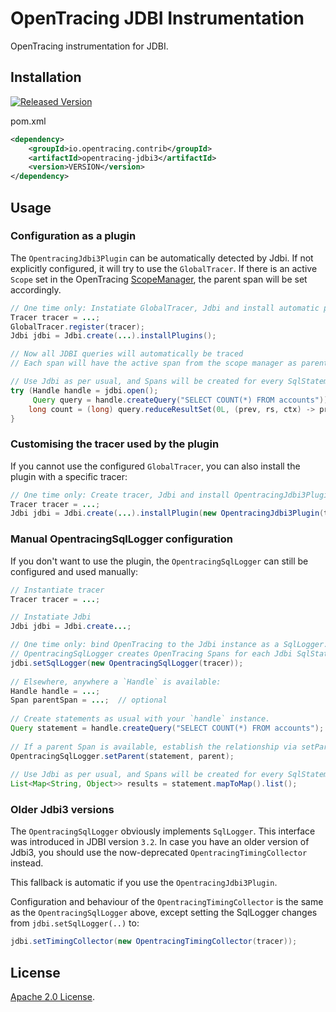# OpenTracing JDBI Instrumentation
OpenTracing instrumentation for JDBI.

## Installation

[![Released Version][maven-img]][maven]

pom.xml
```xml
<dependency>
    <groupId>io.opentracing.contrib</groupId>
    <artifactId>opentracing-jdbi3</artifactId>
    <version>VERSION</version>
</dependency>
```

## Usage

### Configuration as a plugin

The `OpentracingJdbi3Plugin` can be automatically detected by Jdbi. 
If not explicitly configured, it will try to use the `GlobalTracer`.
If there is an active `Scope` set in the OpenTracing [ScopeManager], 
the parent span will be set accordingly.

```java
// One time only: Instatiate GlobalTracer, Jdbi and install automatic plugins
Tracer tracer = ...;
GlobalTracer.register(tracer);
Jdbi jdbi = Jdbi.create(...).installPlugins();

// Now all JDBI queries will automatically be traced
// Each span will have the active span from the scope manager as parent span (if present)

// Use Jdbi as per usual, and Spans will be created for every SqlStatement automatically.
try (Handle handle = jdbi.open(); 
     Query query = handle.createQuery("SELECT COUNT(*) FROM accounts")) {
    long count = (long) query.reduceResultSet(0L, (prev, rs, ctx) -> prev + rs.getLong(1)));
}
``` 

### Customising the tracer used by the plugin

If you cannot use the configured `GlobalTracer`,
you can also install the plugin with a specific tracer:
```java
// One time only: Create tracer, Jdbi and install OpentracingJdbi3Plugin
Tracer tracer = ...;
Jdbi jdbi = Jdbi.create(...).installPlugin(new OpentracingJdbi3Plugin(tracer));
```

### Manual OpentracingSqlLogger configuration

If you don't want to use the plugin, the `OpentracingSqlLogger` can still be configured
and used manually:

```java
// Instantiate tracer
Tracer tracer = ...;

// Instatiate Jdbi
Jdbi jdbi = Jdbi.create...;

// One time only: bind OpenTracing to the Jdbi instance as a SqlLogger.  
// OpentracingSqlLogger creates OpenTracing Spans for each Jdbi SqlStatement.
jdbi.setSqlLogger(new OpentracingSqlLogger(tracer));
 
// Elsewhere, anywhere a `Handle` is available:
Handle handle = ...;
Span parentSpan = ...;  // optional
 
// Create statements as usual with your `handle` instance.
Query statement = handle.createQuery("SELECT COUNT(*) FROM accounts");
 
// If a parent Span is available, establish the relationship via setParent.
OpentracingSqlLogger.setParent(statement, parent);
 
// Use Jdbi as per usual, and Spans will be created for every SqlStatement automatically.
List<Map<String, Object>> results = statement.mapToMap().list();
```

### Older Jdbi3 versions

The `OpentracingSqlLogger` obviously implements `SqlLogger`.
This interface was introduced in JDBI version `3.2`.
In case you have an older version of Jdbi3, you should use the now-deprecated
`OpentracingTimingCollector` instead.

This fallback is automatic if you use the `OpentracingJdbi3Plugin`.

Configuration and behaviour of the `OpentracingTimingCollector` is the same
as the `OpentracingSqlLogger` above, except setting the SqlLogger changes from `jdbi.setSqlLogger(..)` to:
```java
jdbi.setTimingCollector(new OpentracingTimingCollector(tracer));
``` 

## License

[Apache 2.0 License](./LICENSE).

  [ci-img]: https://travis-ci.org/opentracing-contrib/java-jdbi.svg?branch=master
  [ci]: https://travis-ci.org/opentracing-contrib/java-jdbi
  [cov-img]: https://coveralls.io/repos/github/opentracing-contrib/java-jdbi/badge.svg?branch=master
  [cov]: https://coveralls.io/github/opentracing-contrib/java-jdbi?branch=master
  [maven-img]: https://img.shields.io/maven-central/v/io.opentracing.contrib/jdbi-opentracing.svg
  [maven]: http://search.maven.org/#search%7Cga%7C1%7Cjdbi-opentracing

  [ScopeManager]: https://github.com/opentracing/opentracing-java/blob/master/opentracing-api/src/main/java/io/opentracing/ScopeManager.java